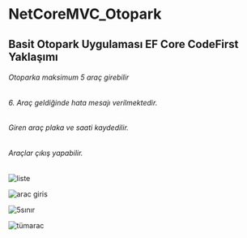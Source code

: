 # NetCoreMVC_Otopark
## Basit Otopark Uygulaması EF Core CodeFirst Yaklaşımı
###### Otoparka maksimum 5 araç girebilir
###### 6. Araç geldiğinde hata mesajı verilmektedir.
###### Giren araç plaka ve saati kaydedilir.
###### Araçlar çıkış yapabilir.
### 
![liste](https://user-images.githubusercontent.com/32218432/85441281-9902ad00-b597-11ea-90da-0d99f850e755.JPG)

![arac giris](https://user-images.githubusercontent.com/32218432/85441476-cfd8c300-b597-11ea-92d8-c315e09595d9.JPG)

![5sınır](https://user-images.githubusercontent.com/32218432/85441498-dc5d1b80-b597-11ea-8566-e92f2f81f7d5.JPG)

![tümarac](https://user-images.githubusercontent.com/32218432/85441616-f1d24580-b597-11ea-83e8-a2a23c8a6649.JPG)


